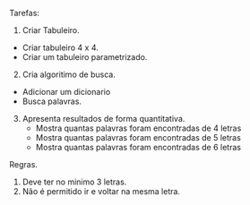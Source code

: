 Tarefas: 

1) Criar Tabuleiro. 
  * Criar tabuleiro 4 x 4.
  * Criar um tabuleiro parametrizado.
  
  
2) Cria algoritimo de busca. 
  * Adicionar um dicionario 
  * Busca palavras. 
  
3) Apresenta resultados de forma quantitativa. 
   * Mostra quantas palavras foram encontradas de 4 letras 
   * Mostra quantas palavras foram encontradas de 5 letras 
   * Mostra quantas palavras foram encontradas de 6 letras 
   
   
   
 Regras. 
 
1) Deve ter no minimo 3 letras.
2) Não é permitido ir e voltar na mesma letra. 
